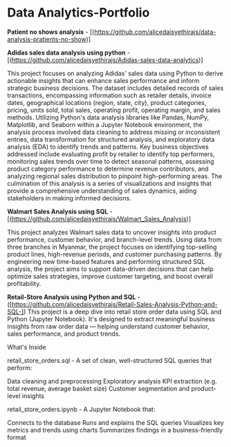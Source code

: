# Data Analytics-Portfolio


**Patient no shows analysis** - [(https://github.com/alicedaisyethirajs/data-analysis-pratients-no-show)]


**Adidas sales data analysis using python** - [(https://github.com/alicedaisyethirajs/Adidas-sales-data-analytics)]

This project focuses on analyzing Adidas' sales data using Python to derive actionable insights that can enhance sales performance and inform strategic business decisions. The dataset includes detailed records of sales transactions, encompassing information such as retailer details, invoice dates, geographical locations (region, state, city), product categories, pricing, units sold, total sales, operating profit, operating margin, and sales methods. Utilizing Python's data analysis libraries like Pandas, NumPy, Matplotlib, and Seaborn within a Jupyter Notebook environment, the analysis process involved data cleaning to address missing or inconsistent entries, data transformation for structured analysis, and exploratory data analysis (EDA) to identify trends and patterns. Key business objectives addressed include evaluating profit by retailer to identify top performers, monitoring sales trends over time to detect seasonal patterns, assessing product category performance to determine revenue contributors, and analyzing regional sales distribution to pinpoint high-performing areas. The culmination of this analysis is a series of visualizations and insights that provide a comprehensive understanding of sales dynamics, aiding stakeholders in making informed decisions. 


**Walmart Sales Analysis using SQL** - [(https://github.com/alicedaisyethirajs/Walmart_Sales_Analysis)]

This project analyzes Walmart sales data to uncover insights into product performance, customer behavior, and branch-level trends. Using data from three branches in Myanmar, the project focuses on identifying top-selling product lines, high-revenue periods, and customer purchasing patterns. By engineering new time-based features and performing structured SQL analysis, the project aims to support data-driven decisions that can help optimize sales strategies, improve customer targeting, and boost overall profitability.


**Retail-Store Analysis using Python and SQL** - ([https://github.com/alicedaisyethirajs/Retail-Sales-Analysis-Python-and-SQL-])
This project is a deep dive into retail store order data using SQL and Python (Jupyter Notebook). It's designed to extract meaningful business insights from raw order data — helping understand customer behavior, sales performance, and product trends.

What's Inside

retail_store_orders.sql - A set of clean, well-structured SQL queries that perform:

Data cleaning and preprocessing
Exploratory analysis
KPI extraction (e.g. total revenue, average basket size)
Customer segmentation and product-level insights

retail_store_orders.ipynb - A Jupyter Notebook that:

Connects to the database
Runs and explains the SQL queries
Visualizes key metrics and trends using charts
Summarizes findings in a business-friendly format
